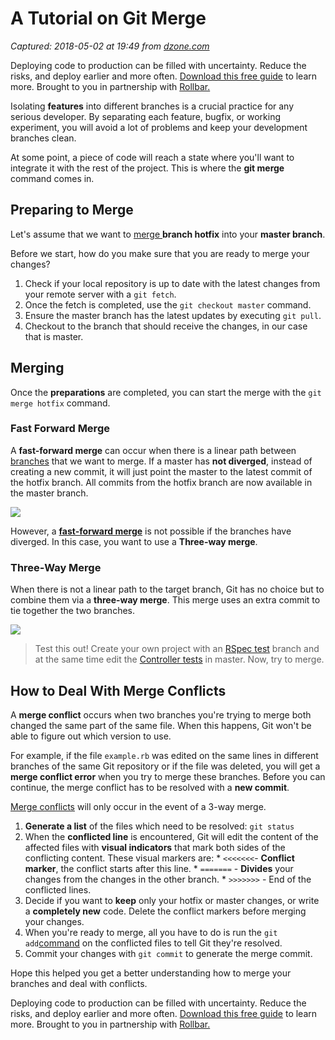 # A Tutorial on Git Merge

_Captured: 2018-05-02 at 19:49 from [dzone.com](https://dzone.com/articles/a-tutorial-on-git-merge?edition=377199&utm_source=Daily%20Digest&utm_medium=email&utm_campaign=Daily%20Digest%202018-05-02)_

Deploying code to production can be filled with uncertainty. Reduce the risks, and deploy earlier and more often. [Download this free guide](https://dzone.com/go?i=278435&u=https%3A%2F%2Ftry.rollbar.com%2Flow-risk-continuous-delivery-guide%2F%3Futm_source%3Ddzone%26utm_medium%3Ddisplay%26utm_campaign%3Ddzone\(q118\)) to learn more. Brought to you in partnership with [Rollbar.](https://dzone.com/go?i=278435&u=https%3A%2F%2Frollbar.com%2F%3Futm_source%3Ddzone%26utm_medium%3Ddisplay%26utm_campaign%3Ddzone\(q118\))

Isolating **features** into different branches is a crucial practice for any serious developer. By separating each feature, bugfix, or working experiment, you will avoid a lot of problems and keep your development branches clean.

At some point, a piece of code will reach a state where you'll want to integrate it with the rest of the project. This is where the **git merge** command comes in.

## Preparing to Merge

Let's assume that we want to [merge ](https://dzone.com/articles/git-commands-tutorial-part-2)**branch hotfix** into your **master branch**.

Before we start, how do you make sure that you are ready to merge your changes?

  1. Check if your local repository is up to date with the latest changes from your remote server with a `git fetch`.
  2. Once the fetch is completed, use the `git checkout master` command.
  3. Ensure the master branch has the latest updates by executing `git pull`.
  4. Checkout to the branch that should receive the changes, in our case that is master.

## Merging

Once the **preparations** are completed, you can start the merge with the `git merge hotfix` command.

### Fast Forward Merge

A **fast-forward merge** can occur when there is a linear path between [branches](https://dzone.com/articles/git-branches-1) that we want to merge. If a master has **not diverged**, instead of creating a new commit, it will just point the master to the latest commit of the hotfix branch. All commits from the hotfix branch are now available in the master branch.

![](https://storage.kraken.io/kk8yWPxzXVfBD3654oMN/f16f8fab3708f8cc7a3c05ffe237d87d/git-merge-fast-forward.png)

However, a **[fast-forward merge](https://sandofsky.com/images/fast_forward.pdf)** is not possible if the branches have diverged. In this case, you want to use a **Three-way merge**.

### Three-Way Merge

When there is not a linear path to the target branch, Git has no choice but to combine them via a **three-way merge**. This merge uses an extra commit to tie together the two branches.

![](https://storage.kraken.io/kk8yWPxzXVfBD3654oMN/05519eb0e9dfe087a82f55caa32d54d5/git-merge-three-way-merge.png)

> Test this out! Create your own project with an [RSpec test](https://dzone.com/articles/rails-rspec-setup-1) branch and at the same time edit the [Controller tests](https://dzone.com/articles/rspec-rails-controller-test) in master. Now, try to merge.

## How to Deal With Merge Conflicts

A **merge conflict** occurs when two branches you're trying to merge both changed the same part of the same file. When this happens, Git won't be able to figure out which version to use.

For example, if the file `example.rb` was edited on the same lines in different branches of the same Git repository or if the file was deleted, you will get a **merge conflict error** when you try to merge these branches. Before you can continue, the merge conflict has to be resolved with a **new commit**.

[Merge conflicts](https://git-scm.com/book/en/v2/Git-Branching-Basic-Branching-and-Merging) will only occur in the event of a 3-way merge.

  1. **Generate a list** of the files which need to be resolved: `git status`
  2. When the **conflicted line** is encountered, Git will edit the content of the affected files with **visual indicators** that mark both sides of the conflicting content. These visual markers are:
    * `<<<<<<<`\- **Conflict marker**, the conflict starts after this line.
    * `=======` \- **Divides** your changes from the changes in the other branch.
    * `>>>>>>>` \- End of the conflicted lines.
  3. Decide if you want to **keep** only your hotfix or master changes, or write a **completely new** code. Delete the conflict markers before merging your changes.
  4. When you're ready to merge, all you have to do is run the `git add`[command](https://dzone.com/articles/git-commands-tutorial-part-2) on the conflicted files to tell Git they're resolved.
  5. Commit your changes with `git commit` to generate the merge commit.

Hope this helped you get a better understanding how to merge your branches and deal with conflicts.

Deploying code to production can be filled with uncertainty. Reduce the risks, and deploy earlier and more often. [Download this free guide](https://dzone.com/go?i=278436&u=https%3A%2F%2Ftry.rollbar.com%2Flow-risk-continuous-delivery-guide%2F%3Futm_source%3Ddzone%26utm_medium%3Ddisplay%26utm_campaign%3Ddzone\(q118\)) to learn more. Brought to you in partnership with [Rollbar.](https://dzone.com/go?i=278436&u=https%3A%2F%2Frollbar.com%2F%3Futm_source%3Ddzone%26utm_medium%3Ddisplay%26utm_campaign%3Ddzone\(q118\))
